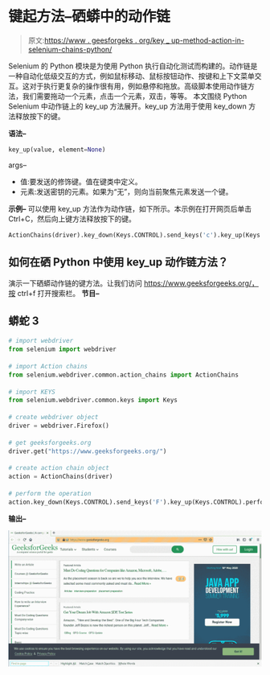 # 键起方法–硒蟒中的动作链

> 原文:[https://www . geesforgeks . org/key _ up-method-action-in-selenium-chains-python/](https://www.geeksforgeeks.org/key_up-method-action-chains-in-selenium-python/)

Selenium 的 Python 模块是为使用 Python 执行自动化测试而构建的。动作链是一种自动化低级交互的方式，例如鼠标移动、鼠标按钮动作、按键和上下文菜单交互。这对于执行更复杂的操作很有用，例如悬停和拖放。高级脚本使用动作链方法，我们需要拖动一个元素，点击一个元素，双击，等等。
本文围绕 Python Selenium 中动作链上的 key_up 方法展开。key_up 方法用于使用 key_down 方法释放按下的键。

**语法–**

```py
key_up(value, element=None)
```

args–

*   值:要发送的修饰键。值在键类中定义。
*   元素:发送密钥的元素。如果为“无”，则向当前聚焦元素发送一个键。

**示例–**
可以使用 key_up 方法作为动作链，如下所示。本示例在打开网页后单击 Ctrl+C，然后向上键方法释放按下的键。

```py
ActionChains(driver).key_down(Keys.CONTROL).send_keys('c').key_up(Keys.CONTROL).perform()
```

## 如何在硒 Python 中使用 key_up 动作链方法？

演示一下硒蟒动作链的键方法。让我们访问 https://www.geeksforgeeks.org/，按 ctrl+f 打开搜索栏。
**节目–**

## 蟒蛇 3

```py
# import webdriver
from selenium import webdriver

# import Action chains
from selenium.webdriver.common.action_chains import ActionChains

# import KEYS
from selenium.webdriver.common.keys import Keys

# create webdriver object
driver = webdriver.Firefox()

# get geeksforgeeks.org
driver.get("https://www.geeksforgeeks.org/")

# create action chain object
action = ActionChains(driver)

# perform the operation
action.key_down(Keys.CONTROL).send_keys('F').key_up(Keys.CONTROL).perform()
```

**输出–**

![action-chain-method-Selelnium-python](img/783b48d0f978e4f1c9472207ff4ca17f.png)